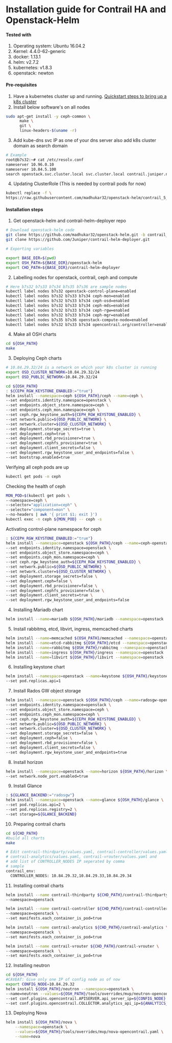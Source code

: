 # Installation guide for Contrail HA and Openstack-Helm 

#### Tested with

1. Operating system: Ubuntu 16.04.2
2. Kernel: 4.4.0-62-generic
3. docker: 1.13.1
4. helm: v2.7.2
5. kubernetes: v1.8.3
6. openstack: newton

#### Pre-requisites

1. Have a kubernetes cluster up and running. [Quickstart steps to bring up a k8s cluster](installing_k8s.md)
2. Install below software's on all nodes
  ```bash
  sudo apt-get install -y ceph-common \
        make \
        git \
        linux-headers-$(uname -r)
  ```
3. Add kube-dns svc IP as one of your dns server also add k8s cluster domain as search domain

  ```bash
  # Example
  root@b7s32:~# cat /etc/resolv.conf
  nameserver 10.96.0.10
  nameserver 10.84.5.100
  search openstack.svc.cluster.local svc.cluster.local contrail.juniper.netjuniper.netjnpr.net
  ```

4. Updating ClusterRole (This is needed by contrail pods for now)

  ```bash
  kubectl replace -f \
  https://raw.githubusercontent.com/madhukar32/openstack-helm/contrail_5_0/tools/kubeadm-aio/assets/opt/rbac/dev.yaml
  ```

#### Installation steps

1. Get openstack-helm and contrail-helm-deployer repo

  ```bash
  # Download openstack-helm code
  git clone https://github.com/madhukar32/openstack-helm.git -b contrail_5_0
  git clone https://github.com/Juniper/contrail-helm-deployer.git

  # Exporting variables

  export BASE_DIR=$(pwd)
  export OSH_PATH=${BASE_DIR}/openstack-helm
  export CHD_PATH=${BASE_DIR}/contrail-helm-deployer
  ```

2. Labelling nodes for openstack, contrail, ceph and compute

  ```bash
  # Here b7s32 b7s33 b7s34 b7s35 b7s36 are sample nodes
  kubectl label nodes b7s32 openstack-control-plane=enabled
  kubectl label nodes b7s32 b7s33 b7s34 ceph-mon=enabled
  kubectl label nodes b7s32 b7s33 b7s34 ceph-osd=enabled
  kubectl label nodes b7s32 b7s33 b7s34 ceph-mds=enabled
  kubectl label nodes b7s32 b7s33 b7s34 ceph-rgw=enabled
  kubectl label nodes b7s32 b7s33 b7s34 ceph-mgr=enabled
  kubectl label nodes b7s35 b7s36 openstack-compute-node=enabled
  kubectl label nodes b7s32 b7s33 b7s34 opencontrail.org/controller=enabled
  ```

4. Make all OSH charts

  ```bash
  cd ${OSH_PATH}
  make
  ```

3. Deploying Ceph charts

  ```bash
  # 10.84.29.32/24 is a network on which your k8s cluster is running
  export OSD_CLUSTER_NETWORK=10.84.29.32/24
  export OSD_PUBLIC_NETWORK=10.84.29.32/24

  cd ${OSH_PATH}
  : ${CEPH_RGW_KEYSTONE_ENABLED:="true"}
  helm install --namespace=ceph ${OSH_PATH}/ceph --name=ceph \
  --set endpoints.identity.namespace=openstack \
  --set endpoints.object_store.namespace=ceph \
  --set endpoints.ceph_mon.namespace=ceph \
  --set ceph.rgw_keystone_auth=${CEPH_RGW_KEYSTONE_ENABLED} \
  --set network.public=${OSD_PUBLIC_NETWORK} \
  --set network.cluster=${OSD_CLUSTER_NETWORK} \
  --set deployment.storage_secrets=true \
  --set deployment.ceph=true \
  --set deployment.rbd_provisioner=true \
  --set deployment.cephfs_provisioner=true \
  --set deployment.client_secrets=false \
  --set deployment.rgw_keystone_user_and_endpoints=false \
  --set bootstrap.enabled=true
  ```

  Verifying all ceph pods are up

  ```bash
  kubectl get pods -n ceph
  ```

  Checking the health of ceph

  ```bash
  MON_POD=$(kubectl get pods \
  --namespace=ceph \
  --selector="application=ceph" \
  --selector="component=mon" \
  --no-headers | awk '{ print $1; exit }')
  kubectl exec -n ceph ${MON_POD} -- ceph -s
  ```

  Activating control-plane namespace for ceph

  ```bash
  : ${CEPH_RGW_KEYSTONE_ENABLED:="true"}
  helm install --namespace=openstack ${OSH_PATH}/ceph --name=ceph-openstack-config \
  --set endpoints.identity.namespace=openstack \
  --set endpoints.object_store.namespace=ceph \
  --set endpoints.ceph_mon.namespace=ceph \
  --set ceph.rgw_keystone_auth=${CEPH_RGW_KEYSTONE_ENABLED} \
  --set network.public=${OSD_PUBLIC_NETWORK} \
  --set network.cluster=${OSD_CLUSTER_NETWORK} \
  --set deployment.storage_secrets=false \
  --set deployment.ceph=false \
  --set deployment.rbd_provisioner=false \
  --set deployment.cephfs_provisioner=false \
  --set deployment.client_secrets=true \
  --set deployment.rgw_keystone_user_and_endpoints=false
  ```

4. Installing Mariadb chart

  ```bash
  helm install --name=mariadb ${OSH_PATH}/mariadb --namespace=openstack
  ```

5. Install rabbitmq, etcd, libvirt, ingress, memcached charts

  ```bash
  helm install --name=memcached ${OSH_PATH}/memcached --namespace=openstack
  helm install --name=etcd-rabbitmq ${OSH_PATH}/etcd --namespace=openstack
  helm install --name=rabbitmq ${OSH_PATH}/rabbitmq --namespace=openstack
  helm install --name=ingress ${OSH_PATH}/ingress --namespace=openstack
  helm install --name=libvirt ${OSH_PATH}/libvirt --namespace=openstack -f ${OSH_PATH}/tools/overrides/mvp/libvirt-opencontrail.yaml
  ```

6. Installing keystone chart

  ```bash
  helm install --namespace=openstack --name=keystone ${OSH_PATH}/keystone \
  --set pod.replicas.api=1
  ```

7. Install Rados GW object storage

  ```bash
  helm install --namespace=openstack ${OSH_PATH}/ceph --name=radosgw-openstack \
  --set endpoints.identity.namespace=openstack \
  --set endpoints.object_store.namespace=ceph \
  --set endpoints.ceph_mon.namespace=ceph \
  --set ceph.rgw_keystone_auth=${CEPH_RGW_KEYSTONE_ENABLED} \
  --set network.public=${OSD_PUBLIC_NETWORK} \
  --set network.cluster=${OSD_CLUSTER_NETWORK} \
  --set deployment.storage_secrets=false \
  --set deployment.ceph=false \
  --set deployment.rbd_provisioner=false \
  --set deployment.client_secrets=false \
  --set deployment.rgw_keystone_user_and_endpoints=true
  ```

8. Install horizon

  ```bash
  helm install --namespace=openstack --name=horizon ${OSH_PATH}/horizon \
  --set network.node_port.enabled=true
  ```

9. Install Glance

  ```bash
  : ${GLANCE_BACKEND:="radosgw"}
  helm install --namespace=openstack --name=glance ${OSH_PATH}/glance \
  --set pod.replicas.api=2 \
  --set pod.replicas.registry=2 \
  --set storage=${GLANCE_BACKEND}
  ```

10. Preparing contrail charts

  ```bash
  cd ${CHD_PATH}
  #build all charts
  make

  # Edit contrail-thirdparty/values.yaml, contrail-controller/values.yaml,
  # contrail-analytics/values.yaml, contrail-vrouter/values.yaml and
  # add list of CONTROLLER_NODES IP seperated by comma
  # sample
  contrail_env:
    CONTROLLER_NODES: 10.84.29.32,10.84.29.33,10.84.29.34
  ```

11. Installing contrail charts

  ```bash
  helm install --name contrail-thirdparty ${CHD_PATH}/contrail-thirdparty \
  --namespace=openstack

  helm install --name contrail-controller ${CHD_PATH}/contrail-controller \
  --namespace=openstack \
  --set manifests.each_container_is_pod=true

  helm install --name contrail-analytics ${CHD_PATH}/contrail-analytics \
  --namespace=openstack  \
  --set manifests.each_container_is_pod=true

  helm install --name contrail-vrouter ${CHD_PATH}/contrail-vrouter \
  --namespace=openstack  \
  --set manifests.each_container_is_pod=true
  ```

12. Installing neutron

  ```bash
  cd ${OSH_PATH}
  #CAVEAT: Give only one IP of config node as of now
  export CONFIG_NODE=10.84.29.32
  helm install ${OSH_PATH}/neutron --namespace=openstack \
  --name=neutron --values=${OSH_PATH}/tools/overrides/mvp/neutron-opencontrail.yaml \
  --set conf.plugins.opencontrail.APISERVER.api_server_ip=${CONFIG_NODE} \
  --set conf.plugins.opencontrail.COLLECTOR.analytics_api_ip=${ANALYTICS_NODES:-${CONFIG_NODE}}
  ```
13. Deploying Nova

  ```bash
  helm install ${OSH_PATH}/nova \
      --namespace=openstack \
      --values=${OSH_PATH}/tools/overrides/mvp/nova-opencontrail.yaml \
      --name=nova
  ```
